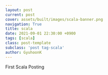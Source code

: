 ```yaml
---
layout: post
current: post
cover: assets/built/images/scala-banner.png
navigation: True
title: scala
date: 2021-09-01 22:30:00 +0900
tags: [scala]
class: post-template
subclass: 'post tag-scala'
author: GyuhoonK
---
```


First Scala Posting
